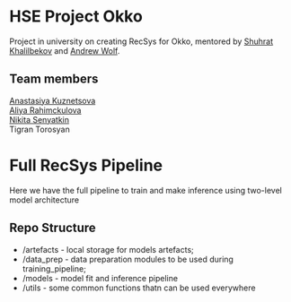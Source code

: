 # HSE Project Okko
Project in university on creating RecSys for Okko, mentored by <a href="https://github.com/kshurik" target="_blank">Shuhrat Khalilbekov</a> and <a href="https://github.com/5x12" target="_blank">Andrew Wolf</a>.
## Team members
<a href="https://github.com/missukrof" target="_blank">Anastasiya Kuznetsova</a>
<br><a href="https://github.com/aliarahimckulova" target="_blank">Aliya Rahimckulova</a>
<br><a href="https://github.com/PBspacey" target="_blank">Nikita Senyatkin</a>
<br>Tigran Torosyan
# Full RecSys Pipeline
Here we have the full pipeline to train and make inference using two-level model architecture
## Repo Structure
- /artefacts - local storage for models artefacts;
- /data_prep - data preparation modules to be used during training_pipeline;
- /models - model fit and inference pipeline
- /utils - some common functions thatn can be used everywhere
